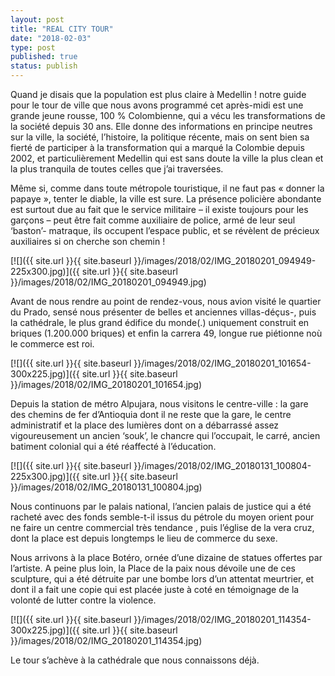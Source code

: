 ```yaml
---
layout: post
title: "REAL CITY TOUR"
date: "2018-02-03"
type: post
published: true
status: publish
---
```


Quand je disais que la population est plus claire à Medellin ! notre guide pour le tour de ville que nous avons programmé cet après-midi est une grande jeune rousse, 100 % Colombienne, qui a vécu les transformations de la société depuis 30 ans. Elle donne des informations en principe neutres sur la ville, la société, l’histoire, la politique récente, mais on sent bien sa fierté de participer à la transformation qui a marqué la Colombie depuis 2002, et particulièrement Medellin qui est sans doute la ville la plus clean et la plus tranquila de toutes celles que j’ai traversées.

Même si, comme dans toute métropole touristique, il ne faut pas « donner la papaye », tenter le diable, la ville est sure. La présence policière abondante est surtout due au fait que le service militaire – il existe toujours pour les garçons – peut être fait comme auxiliaire de police, armé de leur seul ‘baston’- matraque, ils occupent l’espace public, et se révèlent de précieux auxiliaires si on cherche son chemin !

[![]({{ site.url }}{{ site.baseurl }}/images/2018/02/IMG_20180201_094949-225x300.jpg)]({{ site.url }}{{ site.baseurl }}/images/2018/02/IMG_20180201_094949.jpg)

Avant de nous rendre au point de rendez-vous, nous avion visité le quartier du Prado, sensé nous présenter de belles et anciennes villas-déçus-, puis la cathédrale, le plus grand édifice du monde(.) uniquement construit en briques (1.200.000 briques) et enfin la carrera 49, longue rue piétionne noù le commerce est roi.

[![]({{ site.url }}{{ site.baseurl }}/images/2018/02/IMG_20180201_101654-300x225.jpg)]({{ site.url }}{{ site.baseurl }}/images/2018/02/IMG_20180201_101654.jpg)

Depuis la station de métro Alpujara, nous visitons le centre-ville : la gare des chemins de fer d’Antioquia dont il ne reste que la gare, le centre administratif et la place des lumières dont on a débarrassé assez vigoureusement un ancien ‘souk’, le chancre qui l’occupait, le carré, ancien batiment colonial qui a été réaffecté à l’éducation.

[![]({{ site.url }}{{ site.baseurl }}/images/2018/02/IMG_20180131_100804-225x300.jpg)]({{ site.url }}{{ site.baseurl }}/images/2018/02/IMG_20180131_100804.jpg)

Nous continuons par le palais national, l’ancien palais de justice qui a été racheté avec des fonds semble-t-il issus du pétrole du moyen orient pour ne faire un centre commercial très tendance , puis l’église de la vera cruz, dont la place est depuis longtemps le lieu de commerce du sexe.

Nous arrivons à la place Botéro, ornée d’une dizaine de statues offertes par l’artiste. A peine plus loin, la Place de la paix nous dévoile une de ces sculpture, qui a été détruite par une bombe lors d’un attentat meurtrier, et dont il a fait une copie qui est placée juste à coté en témoignage de la volonté de lutter contre la violence.

[![]({{ site.url }}{{ site.baseurl }}/images/2018/02/IMG_20180201_114354-300x225.jpg)]({{ site.url }}{{ site.baseurl }}/images/2018/02/IMG_20180201_114354.jpg)

Le tour s’achève à la cathédrale que nous connaissons déjà.
